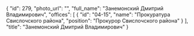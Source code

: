 {
    "id": 279,
    "photo_url": "",
    "full_name": "Занемонский Дмитрий Владимирович",
    "offices": [
        {
            "id": "04-15",
            "name": "Прокуратура Свислочского района",
            "position": "Прокурор Свислочского района"
        }
    ],
    "title": "Занемонский Дмитрий Владимирович"
}